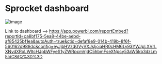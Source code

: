 # Sprocket dashboard


![image](https://user-images.githubusercontent.com/86573734/132063960-5b2fac35-67d8-47fa-b710-7273a3a34b70.png)

Link to dashboard --> https://app.powerbi.com/reportEmbed?reportId=ca8bf175-5ea8-44be-aebd-af85425bf1ea&autoAuth=true&ctid=defaf8e9-014b-419b-8f6f-560162d989dc&config=eyJjbHVzdGVyVXJsIjoiaHR0cHM6Ly93YWJpLXVrLXNvdXRoLWItcHJpbWFyeS1yZWRpcmVjdC5hbmFseXNpcy53aW5kb3dzLm5ldC8ifQ%3D%3D
